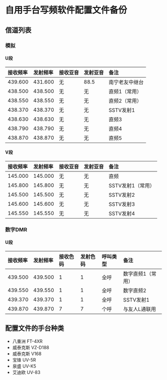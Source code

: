 # 自用手台写频软件配置文件备份

## 信道列表

### 模拟

#### U段

| 接收频率 | 发射频率 | 接收亚音 | 发射亚音 | 备注 |
| :------ | :---- | :------ | :------ | :------ |
| 439.600 | 431.600 | 无 | 88.5 | 南宁老友中继台 |
| 438.500 | 438.500 | 无 | 无 | 直频1（常用） |
| 438.550 | 438.550 | 无 | 无 | 直频2（常用） |
| 438.370 | 438.370 | 无 | 无 | SSTV发射1 |
| 438.630 | 438.630 | 无 | 无 | 直频3 |
| 438.790 | 438.790 | 无 | 无 | 直频4 |
| 438.870 | 438.870 | 无 | 无 | 直频5 |

#### V段

| 接收频率 | 发射频率 | 接收亚音 | 发射亚音 | 备注 |
| :------ | :---- | :------ | :------ | :------ |
| 145.000 | 145.000 | 无 | 无 | 直频 |
| 145.800 | 145.800 | 无 | 无 | SSTV发射1（常用） |
| 145.500 | 145.500 | 无 | 无 | SSTV发射2 |
| 145.600 | 145.600 | 无 | 无 | SSTV发射3 |
| 145.550 | 145.550 | 无 | 无 | SSTV发射4 |

### 数字DMR

#### U段

| 接收频率 | 发射频率 | 接收色码 | 发射色码 | 呼叫类型 | 备注 |
| :------ | :---- | :------ | :------ | :------ | :------ |
| 439.500 | 439.500 | 1 | 1 | 全呼 | 数字直频1（常用） |
| 439.550 | 439.550 | 1 | 1 | 全呼 | 数字直频2 |
| 439.370 | 439.370 | 1 | 1 | 全呼 | SSTV发射1 |
| 439.870 | 439.870 | 7 | 7 | 个呼 | 与友人L通联用 |

## 配置文件的手台种类

- 八重洲 FT-4XR
- 威泰克斯 VZ-D188
- 威泰克斯 V168
- 宝锋 UV-5R
- 泉盛 UV-K5
- 艾迪欧 UV-83

